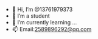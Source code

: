- 👋 Hi, I’m @13761979373
- 👀 I’m a student
- 🌱 I’m currently learning ...
- 📫 Email:2589896292@qq.com

<!---
13761979373/13761979373 is a ✨ special ✨ repository because its `README.md` (this file) appears on your GitHub profile.
You can click the Preview link to take a look at your changes.
--->
